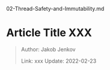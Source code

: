 02-Thread-Safety-and-Immutability.md
# Article Title XXX

> Author: Jakob Jenkov
>
> Link: xxx  Update: 2022-02-23